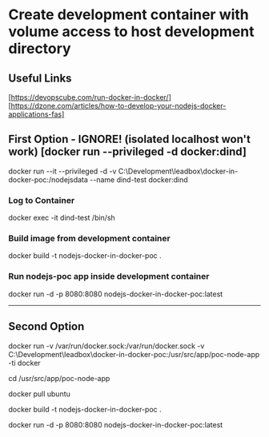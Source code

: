 # Create development container with volume access to host development directory

## Useful Links

[https://devopscube.com/run-docker-in-docker/]
[https://dzone.com/articles/how-to-develop-your-nodejs-docker-applications-fas]

## First Option - IGNORE! (isolated localhost won't work) [docker run --privileged -d docker:dind]

docker run --it --privileged -d -v C:\Development\leadbox\docker-in-docker-poc:/nodejsdata --name dind-test docker:dind

### Log to Container

docker exec -it dind-test /bin/sh

### Build image from development container

docker build -t nodejs-docker-in-docker-poc .

### Run nodejs-poc app inside development container

docker run -d -p 8080:8080 nodejs-docker-in-docker-poc:latest

----

## Second Option

docker run -v /var/run/docker.sock:/var/run/docker.sock -v C:\Development\leadbox\docker-in-docker-poc:/usr/src/app/poc-node-app -ti docker

cd /usr/src/app/poc-node-app

docker pull ubuntu

docker build -t nodejs-docker-in-docker-poc .

docker run -d -p 8080:8080 nodejs-docker-in-docker-poc:latest

